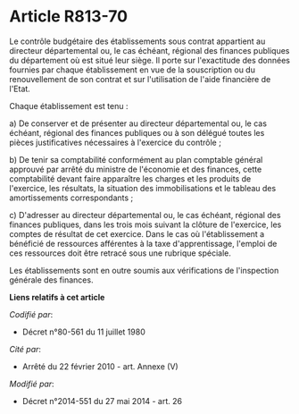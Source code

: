 # Article R813-70

Le contrôle budgétaire des établissements sous contrat appartient au   directeur départemental ou, le cas échéant, régional
des finances publiques du département où est situé leur siège. Il porte sur l'exactitude des données fournies par chaque
établissement en vue de la souscription ou du renouvellement de son contrat et sur l'utilisation de l'aide financière de
l'Etat. 

Chaque établissement est tenu : 

a) De conserver et de présenter au   directeur départemental ou, le cas échéant, régional des finances publiques ou à son
délégué toutes les pièces justificatives nécessaires à l'exercice du contrôle ; 

b) De tenir sa comptabilité conformément au plan comptable général approuvé par arrêté du ministre de l'économie et des
finances, cette comptabilité devant faire apparaître les charges et les produits de l'exercice, les résultats, la situation
des immobilisations et le tableau des amortissements correspondants ; 

c) D'adresser au   directeur départemental ou, le cas échéant, régional des finances publiques, dans les trois mois suivant
la clôture de l'exercice, les comptes de résultat de cet exercice. Dans le cas où l'établissement a bénéficié de ressources
afférentes à la taxe d'apprentissage, l'emploi de ces ressources doit être retracé sous une rubrique spéciale. 

Les établissements sont en outre soumis aux vérifications de l'inspection générale des finances.

**Liens relatifs à cet article**

_Codifié par_:

  - Décret n°80-561 du 11 juillet 1980

_Cité par_:

  - Arrêté du 22 février 2010 - art. Annexe (V)

_Modifié par_:

  - Décret n°2014-551 du 27 mai 2014 - art. 26

